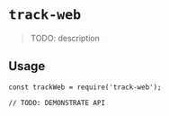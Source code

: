 # `track-web`

> TODO: description

## Usage

```
const trackWeb = require('track-web');

// TODO: DEMONSTRATE API
```
